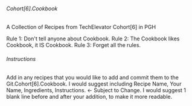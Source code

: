 ###### Cohort[6].Cookbook  ######
A Collection of Recipes from TechElevator Cohort[6] in PGH

Rule 1: Don't tell anyone about Cookbook.
Rule 2: The Cookbook likes Cookbook, it IS Cookbook.
Rule 3: Forget all the rules.

###### Instructions ######

Add in any recipes that you would like to add and commit them to the Git.Cohort[6].Cookbook.
I would suggest including Recipe Name, Your Name, Ingredients, Instructions. <- Subject to Change.
I would suggest 1 blank line before and after your addition, to make it more readable.
